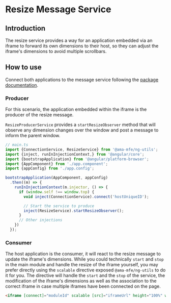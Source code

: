 # Resize Message Service

## Introduction
The resize service provides a way for an application embedded via an iframe to forward its own
dimensions to their host, so they can adjust the iframe's dimensions to avoid multiple scrollbars.

## How to use
Connect both applications to the message service following the [package documentation](../../README.md).

### Producer
For this scenario, the application embedded within the iframe is the producer of the resize message.

`ResizeProducerService` provides a `startResizeObserver` method that will observe any dimension changes over the
window and post a message to inform the parent window.

```typescript
// main.ts
import {ConnectionService, ResizeService} from '@ama-mfe/ng-utils';
import {inject, runInInjectionContext,} from '@angular/core';
import {bootstrapApplication} from '@angular/platform-browser';
import {AppComponent} from './app.component';
import {appConfig} from './app.config';

bootstrapApplication(AppComponent, appConfig)
  .then((m) => {
    runInInjectionContext(m.injector, () => {
      if (window.self !== window.top) {
        void inject(ConnectionService).connect('hostUniqueID');

        // Start the service to produce
        inject(ResizeService).startResizeObserver();
      }
      // Other injections
    })
  });
```

### Consumer
The host application is the consumer, it will react to the resize message to update the iframe's dimensions.
While you could technically `start` and `stop` in the main module and handle the resize of the iframe yourself, you may
prefer directly using the `scalable` directive exposed `@ama-mfe/ng-utils` to do it for you.
The directive will handle the `start` and the `stop` of the service, the modification of the iframe's dimensions as well as
the association to the correct iframe in case multiple iframes have been connected on the page.

```html
<iframe [connect]="moduleId" scalable [src]="iframeUrl" height="100%" width="100%"></iframe>
```
